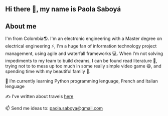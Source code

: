 ## Hi there 👋, my name is Paola Saboyá

## About me

I'm from Colombia🌎. I'm an electronic engineering with a Master degree on electrical engineering ⚡, I'm a huge fan of information technology project management, using agile and waterfall frameworks 💻. When I'm not solving impediments to my team to build dreams, I can be found read literature 💬, trying not to to mess up too much in some really simple video game 😄, and spending time with my beautiful family 👯.

 🌱 I’m currently learning Python programming lenguage, French and Italian lenguage

 ✍️ I've written about travels [here](https://travelingandtech.blogspot.com/)

 📫 Send me ideas to: paola.saboya@gmail.com
 
<!--
**p-saboya/p-saboya** is a ✨ _special_ ✨ repository because its `README.md` (this file) appears on your GitHub profile.

Here are some ideas to get you started:

- 🔭 I’m currently working on ...
- 🌱 I’m currently learning ...
- 👯 I’m looking to collaborate on ...
- 🤔 I’m looking for help with ...
- 💬 Ask me about ...
- 📫 How to reach me: ...
- 😄 Pronouns: ...
- ⚡ Fun fact: ...
-->
